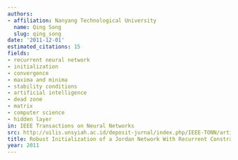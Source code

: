 ```yaml
---
authors:
- affiliation: Nanyang Technological University
  name: Qing Song
  slug: qing_song
date: '2011-12-01'
estimated_citations: 15
fields:
- recurrent neural network
- initialization
- convergence
- maxima and minima
- stability conditions
- artificial intelligence
- dead zone
- matrix
- computer science
- hidden layer
in: IEEE Transactions on Neural Networks
src: http://uilis.unsyiah.ac.id/deposit-jurnal/index.php/IEEE-TONN/article/view/1040
title: Robust Initialization of a Jordan Network With Recurrent Constrained Learning
year: 2011
---
```

